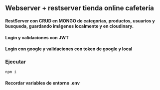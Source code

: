 ## Webserver + restserver tienda online cafetería

#### RestServer con CRUD en MONGO de categorias, productos, usuarios y busqueda, guardando imágenes localmente y en cloudinary.

#### Login y validaciones con JWT
#### Login con google y validaciones con token de google y local

### Ejecutar 

``````````
npm i 
``````````
#### Recordar variables de entorno .env
